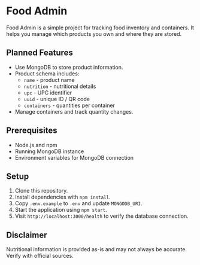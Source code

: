 # Food Admin

Food Admin is a simple project for tracking food inventory and containers.
It helps you manage which products you own and where they are stored.

## Planned Features

- Use MongoDB to store product information.
- Product schema includes:
  - `name` - product name
  - `nutrition` - nutritional details
  - `upc` - UPC identifier
  - `uuid` - unique ID / QR code
  - `containers` - quantities per container
- Manage containers and track quantity changes.

## Prerequisites

- Node.js and npm
- Running MongoDB instance
- Environment variables for MongoDB connection

## Setup

1. Clone this repository.
2. Install dependencies with `npm install`.
3. Copy `.env.example` to `.env` and update `MONGODB_URI`.
4. Start the application using `npm start`.
5. Visit `http://localhost:3000/health` to verify the database connection.

## Disclaimer

Nutritional information is provided as-is and may not always be accurate. Verify with official sources.
